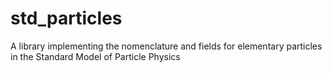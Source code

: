 # std_particles
A library implementing the nomenclature and fields for elementary particles in the Standard Model of Particle Physics
